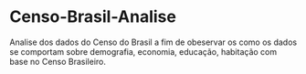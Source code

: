 # Censo-Brasil-Analise
Analise dos dados do Censo do Brasil a fim de obeservar os como os dados se comportam sobre demografia, economia, educação, habitação com base no Censo Brasileiro.
